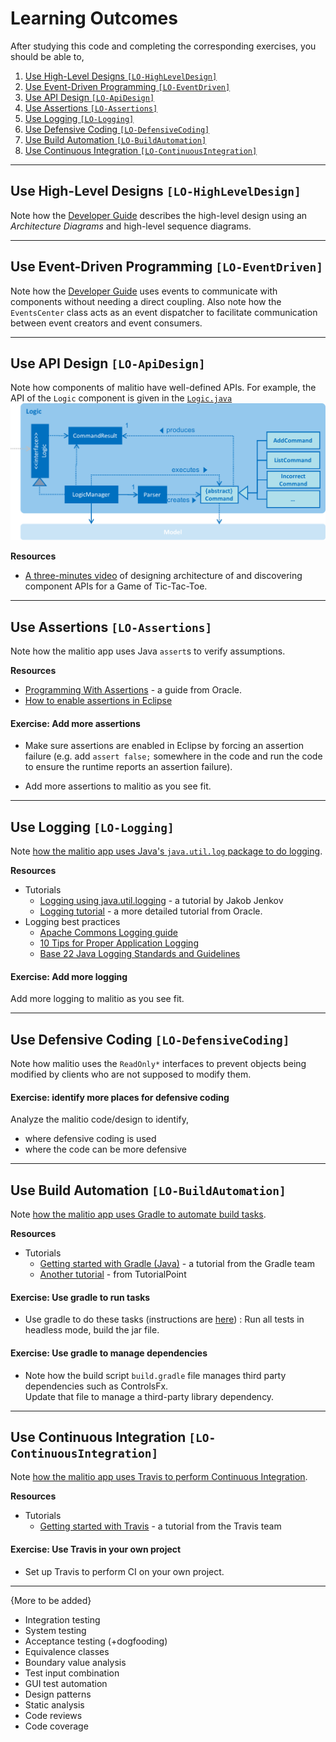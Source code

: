 # Learning Outcomes
After studying this code and completing the corresponding exercises, you should be able to,

1. [Use High-Level Designs `[LO-HighLevelDesign]`](#use-high-level-designs-lo-highleveldesign)
1. [Use Event-Driven Programming `[LO-EventDriven]`](#use-event-driven-programming-lo-eventdriven`)
1. [Use API Design `[LO-ApiDesign]`](#use-api-design-lo-apidesign)
1. [Use Assertions `[LO-Assertions]`](#use-assertions-lo-assertions)
1. [Use Logging `[LO-Logging]`](#use-logging-lo-logging)
1. [Use Defensive Coding `[LO-DefensiveCoding]`](#use-defensive-coding-lo-defensivedoding)
1. [Use Build Automation `[LO-BuildAutomation]`](#use-build-automation-lo-buildautomation)
1. [Use Continuous Integration `[LO-ContinuousIntegration]`](#use-continuous-integration-lo-continuousintegration)

------------------------------------------------------------------------------------------------------

## Use High-Level Designs `[LO-HighLevelDesign]`

Note how the [Developer Guide](DeveloperGuide.md#architecture) describes the high-level design using an
_Architecture Diagrams_ and high-level sequence diagrams.

------------------------------------------------------------------------------------------------------

## Use Event-Driven Programming `[LO-EventDriven]`

Note how the [Developer Guide](DeveloperGuide.md#architecture) uses events to communicate with components 
without needing a direct coupling. Also note how the `EventsCenter` class acts as an event dispatcher to
facilitate communication between event creators and event consumers.

------------------------------------------------------------------------------------------------------

## Use API Design `[LO-ApiDesign]`

Note how components of malitio have well-defined APIs. For example, the API of the `Logic` component
is given in the [`Logic.java`](../src/main/java/seedu/address/logic/Logic.java)
<img src="images/LogicClassDiagram.png" width="800"><br>

**Resources**
* [A three-minutes video](https://www.youtube.com/watch?v=Un80XoRT1ME) of designing architecture of and 
  discovering component APIs for a Game of Tic-Tac-Toe. 

------------------------------------------------------------------------------------------------------

## Use Assertions `[LO-Assertions]`

Note how the malitio app uses Java `assert`s to verify assumptions.

**Resources**
 * [Programming With Assertions](http://docs.oracle.com/javase/6/docs/technotes/guides/language/assert.html) - a 
     guide from Oracle. 
 * [How to enable assertions in Eclipse](http://stackoverflow.com/questions/5509082/eclipse-enable-assertions)
 
#### Exercise: Add more assertions
 * Make sure assertions are enabled in Eclipse by forcing an assertion failure (e.g. add `assert false;` somewhere in 
 the code and run the code to ensure the runtime reports an assertion failure).
 
 * Add more assertions to malitio as you see fit.
 
------------------------------------------------------------------------------------------------------

## Use Logging `[LO-Logging]`

Note [how the malitio app uses Java's `java.util.log` package to do logging](DeveloperGuide.md#logging).

**Resources**
 * Tutorials
   * [Logging using java.util.logging](http://tutorials.jenkov.com/java-logging/index.html) - a tutorial by Jakob Jenkov
   * [Logging tutorial](http://docs.oracle.com/javase/7/docs/technotes/guides/logging/overview.html) - a more detailed 
   tutorial from Oracle.
 * Logging best practices 
   * [Apache Commons Logging guide](http://commons.apache.org/proper/commons-logging/guide.html#Message_PrioritiesLevels)
   * [10 Tips for Proper Application Logging](https://www.javacodegeeks.com/2011/01/10-tips-proper-application-logging.html)
   * [Base 22 Java Logging Standards and Guidelines](https://wiki.base22.com/display/btg/Java+Logging+Standards+and+Guidelines)

#### Exercise: Add more logging
 Add more logging to malitio as you see fit.
 
------------------------------------------------------------------------------------------------------
 
## Use Defensive Coding `[LO-DefensiveCoding]`
 
 Note how malitio uses the `ReadOnly*` interfaces to prevent objects being modified by clients who are not 
 supposed to modify them.
 
#### Exercise: identify more places for defensive coding
  Analyze the malitio code/design to identify,
   * where defensive coding is used
   * where the code can be more defensive

------------------------------------------------------------------------------------------------------

## Use Build Automation `[LO-BuildAutomation]`

Note [how the malitio app uses Gradle to automate build tasks](UsingGradle.md).

**Resources**
 * Tutorials
   * [Getting started with Gradle (Java)](https://gradle.org/getting-started-gradle-java/) - a tutorial from the Gradle team
   * [Another tutorial](http://www.tutorialspoint.com/gradle/) - from TutorialPoint 
 
#### Exercise: Use gradle to run tasks
 * Use gradle to do these tasks (instructions are [here](UsingGradle.md)) 
   : Run all tests in headless mode, build the jar file.
   
#### Exercise: Use gradle to manage dependencies
 * Note how the build script `build.gradle` file manages third party dependencies such as ControlsFx. <br>
   Update that file to manage a third-party library dependency.

------------------------------------------------------------------------------------------------------

## Use Continuous Integration `[LO-ContinuousIntegration]`

Note [how the malitio app uses Travis to perform Continuous Integration](UsingTravis.md).

**Resources**
 * Tutorials
   * [Getting started with Travis](https://docs.travis-ci.com/user/getting-started/) - a tutorial from the Travis team
 
#### Exercise: Use Travis in your own project
 * Set up Travis to perform CI on your own project.
 
------------------------------------------------------------------------------------------------------

{More to be added}
* Integration testing
* System testing
* Acceptance testing (+dogfooding)
* Equivalence classes
* Boundary value analysis
* Test input combination
* GUI test automation
* Design patterns
* Static analysis
* Code reviews
* Code coverage


